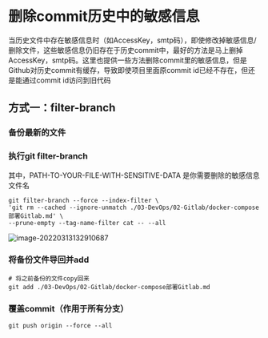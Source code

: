 # 删除commit历史中的敏感信息

当历史文件中存在敏感信息时（如AccessKey，smtp码），即使修改掉敏感信息/删除文件，这些敏感信息仍旧存在于历史commit中，最好的方法是马上删掉AccessKey，smtp码。这里也提供一些方法删除commit里的敏感信息，但是Github对历史commit有缓存，导致即使项目里面原commit id已经不存在，但还是能通过commit id访问到旧代码

## 方式一：filter-branch

### 备份最新的文件

### 执行git filter-branch

其中，PATH-TO-YOUR-FILE-WITH-SENSITIVE-DATA 是你需要删除的敏感信息文件名

```shell
git filter-branch --force --index-filter \
'git rm --cached --ignore-unmatch ./03-DevOps/02-Gitlab/docker-compose部署Gitlab.md' \
--prune-empty --tag-name-filter cat -- --all
```

![image-20220313132910687](https://lc-tc.oss-cn-shenzhen.aliyuncs.com/lc-images/202203131329757.png)

### 将备份文件导回并add

```shell
# 将之前备份的文件copy回来
git add ./03-DevOps/02-Gitlab/docker-compose部署Gitlab.md
```

### 覆盖commit（作用于所有分支）

```shell
git push origin --force --all
```

